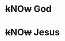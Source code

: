 <head>
  <title>I am a full stack and above all, a daughter of God</title>
</head>
<body>
  <h1><strike>k</strike>NO<strike>w</strike> God</h1>
  <h1><strike>k</strike>NO<strike>w</strike> Jesus</h1>
</body>
